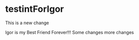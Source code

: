 # testintForIgor

This is a new change

Igor is my Best Friend Forever!!!
Some changes
more changes
